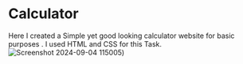 # Calculator
Here I created a Simple yet good looking calculator website for basic purposes . I used HTML and CSS for this Task.
![Screenshot 2024-09-04 115005](https://github.com/user-attachments/assets/bc733d2c-57ba-426f-af87-74723ba37a75))

